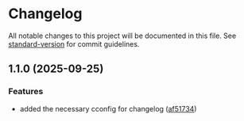 # Changelog

All notable changes to this project will be documented in this file. See [standard-version](https://github.com/conventional-changelog/standard-version) for commit guidelines.

## 1.1.0 (2025-09-25)


### Features

* added the necessary cconfig for changelog ([af51734](https://github.com/udaykiran21/changelog-test/commit/af517349397c1518083f016d67aa4884464cef61))
